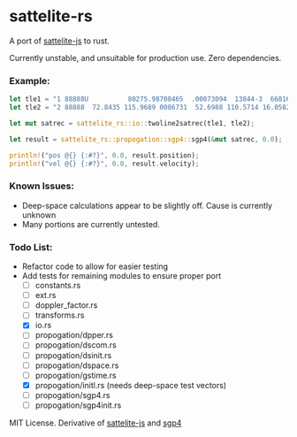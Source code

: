 # sattelite-rs

A port of [sattelite-js](https://github.com/shashwatak/satellite-js) to rust.

Currently unstable, and unsuitable for production use. Zero dependencies.

### Example:
```rust
let tle1 = "1 88888U          80275.98708465  .00073094  13844-3  66816-4 0    8";
let tle2 = "2 88888  72.8435 115.9689 0086731  52.6988 110.5714 16.05824518  105";

let mut satrec = sattelite_rs::io::twoline2satrec(tle1, tle2);

let result = sattelite_rs::propogation::sgp4::sgp4(&mut satrec, 0.0);

println!("pos @{} {:#?}", 0.0, result.position);
println!("vel @{} {:#?}", 0.0, result.velocity);
```

### Known Issues:
- Deep-space calculations appear to be slightly off. Cause is currently unknown
- Many portions are currently untested.

### Todo List:
- Refactor code to allow for easier testing
- Add tests for remaining modules to ensure proper port
  - [ ] constants.rs
  - [ ] ext.rs
  - [ ] doppler_factor.rs
  - [ ] transforms.rs
  - [x] io.rs
  - [ ] propogation/dpper.rs
  - [ ] propogation/dscom.rs
  - [ ] propogation/dsinit.rs
  - [ ] propogation/dspace.rs
  - [ ] propogation/gstime.rs
  - [x] propogation/initl.rs (needs deep-space test vectors)
  - [ ] propogation/sgp4.rs
  - [ ] propogation/sgp4init.rs

MIT License. Derivative of [sattelite-js](https://github.com/shashwatak/satellite-js) and [sgp4](https://pypi.org/project/sgp4/)